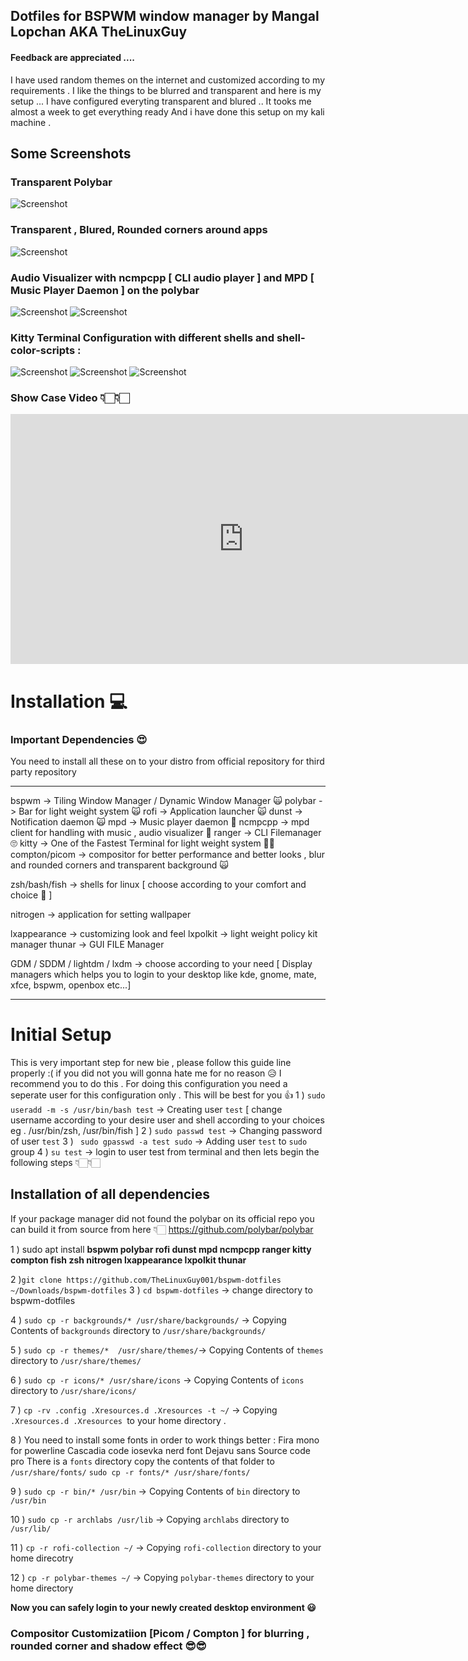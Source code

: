 ## Dotfiles for BSPWM window manager by Mangal Lopchan AKA TheLinuxGuy
#### Feedback are appreciated .... 

I have used random themes on the internet and customized according to my requirements . I like the things to be blurred and transparent and here is my setup ... I have configured everyting transparent and blured .. It tooks me almost a week to get everything ready And i have done this setup on my kali machine .

## Some Screenshots
### Transparent Polybar
   ![Screenshot](ss/12.png)
### Transparent , Blured, Rounded corners around apps 
   ![Screenshot](ss/13.png)
### Audio Visualizer with ncmpcpp [ CLI audio player ] and MPD [ Music Player Daemon ] on the polybar 
   ![Screenshot](ss/4.png)
   ![Screenshot](ss/3.png)
### Kitty Terminal Configuration with different shells and shell-color-scripts :
   ![Screenshot](ss/1.png)
   ![Screenshot](ss/2.png)
   ![Screenshot](ss/5.png)

### Show Case Video 👇🏻👇🏻

<iframe width="745" height="400" src="https://www.youtube.com/embed/vDOyB-MoHI8" title="YouTube video player" frameborder="0" allow="accelerometer; autoplay; clipboard-write; encrypted-media; gyroscope; picture-in-picture" allowfullscreen></iframe>

# Installation 💻

### Important Dependencies 😍
You need to install all these on to your distro from official repository for third party repository 
___________________________________
bspwm -> Tiling Window Manager / Dynamic Window Manager 🙀
polybar -> Bar for light weight system 🙀
rofi -> Application launcher 🙀
dunst -> Notification daemon 🙀
mpd -> Music player daemon 🎸
ncmpcpp -> mpd client for handling with music , audio visualizer 🎸
ranger -> CLI Filemanager 🙄
kitty -> One of the Fastest Terminal for light weight system 💪🏻
compton/picom -> compositor for better performance and better looks , blur and rounded corners and transparent background 🙀

zsh/bash/fish -> shells for linux [ choose according to your comfort and choice 🥰 ]

nitrogen -> application for setting wallpaper  

lxappearance -> customizing look and feel 
lxpolkit -> light weight policy kit manager 
thunar -> GUI FILE Manager 

GDM / SDDM / lightdm / lxdm -> choose according to your need [ Display managers which helps you to login to your desktop like kde, gnome, mate, xfce, bspwm, openbox etc...]

___
# Initial Setup 
This is very important step for new bie , please follow this guide line properly :( if you did not you will gonna hate me for no reason 😥
I recommend you to do this .
For doing this configuration you need a seperate user for this configuration only . This will be best for you 👍
1 ) `sudo useradd -m -s /usr/bin/bash test` -> Creating user `test` [ change username according to your desire user and shell according to your choices eg . /usr/bin/zsh, /usr/bin/fish ]
2 ) `sudo passwd test` -> Changing password of user `test`
3 ) ` sudo gpasswd -a test sudo` -> Adding user `test` to `sudo` group
4 ) ` su test ` -> login to user test from terminal 
and then lets begin the following steps 👇🏻👇🏻
## Installation of all dependencies 
If your package manager did not found the polybar on its official repo you can build it from source from here 👇🏻
<https://github.com/polybar/polybar>

1 ) sudo apt install <b> bspwm polybar rofi dunst mpd ncmpcpp ranger kitty compton fish zsh nitrogen lxappearance lxpolkit thunar </b>

2 )`git clone https://github.com/TheLinuxGuy001/bspwm-dotfiles ~/Downloads/bspwm-dotfiles`
3 ) `cd bspwm-dotfiles` -> change directory to bspwm-dotfiles

4 ) `sudo cp -r backgrounds/* /usr/share/backgrounds/` -> Copying Contents of  `backgrounds` directory to `/usr/share/backgrounds/`

5 ) `sudo cp -r themes/*  /usr/share/themes/`-> Copying Contents of `themes` directory to `/usr/share/themes/` 

6 ) `sudo cp -r icons/* /usr/share/icons` -> Copying Contents of `icons` directory to `/usr/share/icons/`

7 ) `cp -rv .config .Xresources.d .Xresources -t ~/` -> Copying `.Xresources.d .Xresources `to your home directory .

8 ) You need to install some fonts in order to work things better : 
Fira mono for powerline
Cascadia code
iosevka nerd font
Dejavu sans
Source code pro
There is a `fonts` directory copy the contents of that folder to `/usr/share/fonts/`
`sudo cp -r fonts/* /usr/share/fonts/`

9 ) `sudo cp -r bin/* /usr/bin` -> Copying Contents of `bin` directory to `/usr/bin`

10 ) `sudo cp -r archlabs /usr/lib` -> Copying `archlabs` directory to `/usr/lib/`

11 ) `cp -r rofi-collection ~/` -> Copying `rofi-collection` directory to your home direcotry 

12 ) `cp -r polybar-themes ~/` -> Copying `polybar-themes` directory to your home directory 

<b>Now you can safely login to your newly created desktop environment <b> 😃 

### Compositor Customizatiion [Picom / Compton ] for blurring , rounded corner and shadow effect 😎😎
